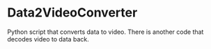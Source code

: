 # Data2VideoConverter
Python script that converts data to video. There is another code that decodes video to data back.

